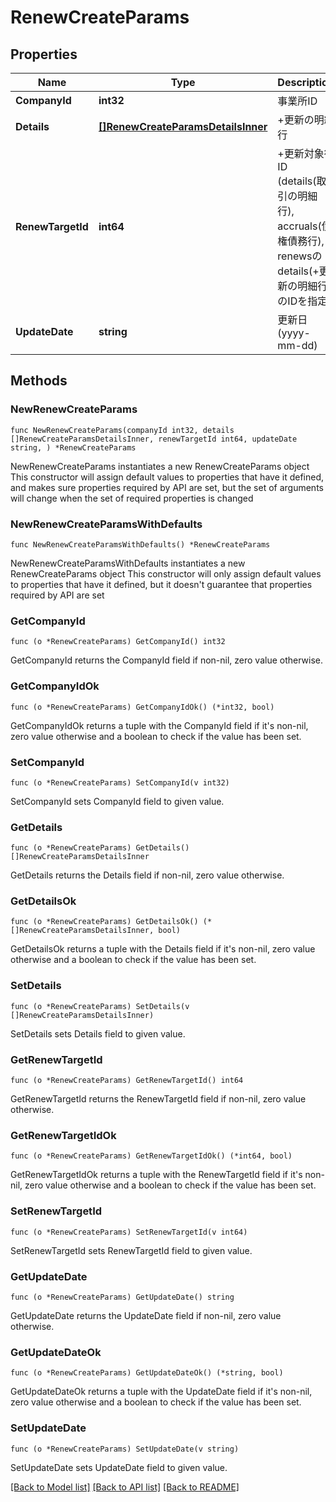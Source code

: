 # RenewCreateParams

## Properties

Name | Type | Description | Notes
------------ | ------------- | ------------- | -------------
**CompanyId** | **int32** | 事業所ID | 
**Details** | [**[]RenewCreateParamsDetailsInner**](RenewCreateParamsDetailsInner.md) | +更新の明細行 | 
**RenewTargetId** | **int64** | +更新対象行ID (details(取引の明細行), accruals(債権債務行), renewsのdetails(+更新の明細行)のIDを指定)  | 
**UpdateDate** | **string** | 更新日 (yyyy-mm-dd) | 

## Methods

### NewRenewCreateParams

`func NewRenewCreateParams(companyId int32, details []RenewCreateParamsDetailsInner, renewTargetId int64, updateDate string, ) *RenewCreateParams`

NewRenewCreateParams instantiates a new RenewCreateParams object
This constructor will assign default values to properties that have it defined,
and makes sure properties required by API are set, but the set of arguments
will change when the set of required properties is changed

### NewRenewCreateParamsWithDefaults

`func NewRenewCreateParamsWithDefaults() *RenewCreateParams`

NewRenewCreateParamsWithDefaults instantiates a new RenewCreateParams object
This constructor will only assign default values to properties that have it defined,
but it doesn't guarantee that properties required by API are set

### GetCompanyId

`func (o *RenewCreateParams) GetCompanyId() int32`

GetCompanyId returns the CompanyId field if non-nil, zero value otherwise.

### GetCompanyIdOk

`func (o *RenewCreateParams) GetCompanyIdOk() (*int32, bool)`

GetCompanyIdOk returns a tuple with the CompanyId field if it's non-nil, zero value otherwise
and a boolean to check if the value has been set.

### SetCompanyId

`func (o *RenewCreateParams) SetCompanyId(v int32)`

SetCompanyId sets CompanyId field to given value.


### GetDetails

`func (o *RenewCreateParams) GetDetails() []RenewCreateParamsDetailsInner`

GetDetails returns the Details field if non-nil, zero value otherwise.

### GetDetailsOk

`func (o *RenewCreateParams) GetDetailsOk() (*[]RenewCreateParamsDetailsInner, bool)`

GetDetailsOk returns a tuple with the Details field if it's non-nil, zero value otherwise
and a boolean to check if the value has been set.

### SetDetails

`func (o *RenewCreateParams) SetDetails(v []RenewCreateParamsDetailsInner)`

SetDetails sets Details field to given value.


### GetRenewTargetId

`func (o *RenewCreateParams) GetRenewTargetId() int64`

GetRenewTargetId returns the RenewTargetId field if non-nil, zero value otherwise.

### GetRenewTargetIdOk

`func (o *RenewCreateParams) GetRenewTargetIdOk() (*int64, bool)`

GetRenewTargetIdOk returns a tuple with the RenewTargetId field if it's non-nil, zero value otherwise
and a boolean to check if the value has been set.

### SetRenewTargetId

`func (o *RenewCreateParams) SetRenewTargetId(v int64)`

SetRenewTargetId sets RenewTargetId field to given value.


### GetUpdateDate

`func (o *RenewCreateParams) GetUpdateDate() string`

GetUpdateDate returns the UpdateDate field if non-nil, zero value otherwise.

### GetUpdateDateOk

`func (o *RenewCreateParams) GetUpdateDateOk() (*string, bool)`

GetUpdateDateOk returns a tuple with the UpdateDate field if it's non-nil, zero value otherwise
and a boolean to check if the value has been set.

### SetUpdateDate

`func (o *RenewCreateParams) SetUpdateDate(v string)`

SetUpdateDate sets UpdateDate field to given value.



[[Back to Model list]](../README.md#documentation-for-models) [[Back to API list]](../README.md#documentation-for-api-endpoints) [[Back to README]](../README.md)


